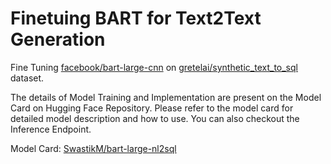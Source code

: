 # Finetuing BART for Text2Text Generation

Fine Tuning [facebook/bart-large-cnn](https://huggingface.co/facebook/bart-large-cnn) on [gretelai/synthetic_text_to_sql](https://huggingface.co/datasets/gretelai/synthetic_text_to_sql) dataset.


The details of Model Training and Implementation are present on the Model Card on Hugging Face Repository. Please refer to the model card for detailed model description and how to use.
You can also checkout the Inference Endpoint.


Model Card: [SwastikM/bart-large-nl2sql](https://huggingface.co/SwastikM/bart-large-nl2sql)

